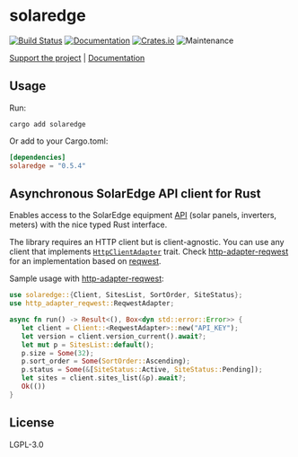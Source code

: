 # solaredge

[![Build Status](https://github.com/twistedfall/solaredge/actions/workflows/solaredge.yml/badge.svg)](https://github.com/twistedfall/solaredge/actions/workflows/solaredge.yml)
[![Documentation](https://docs.rs/solaredge/badge.svg)](https://docs.rs/solaredge)
[![Crates.io](https://img.shields.io/crates/v/solaredge)](https://crates.io/crates/solaredge)
![Maintenance](https://img.shields.io/badge/maintenance-passively--maintained-yellowgreen.svg)

[Support the project](https://github.com/sponsors/twistedfall) | [Documentation](https://docs.rs/solaredge)


## Usage

Run:
```shell
cargo add solaredge
```
Or add to your Cargo.toml:
```toml
[dependencies]
solaredge = "0.5.4"
```

## Asynchronous SolarEdge API client for Rust

Enables access to the SolarEdge equipment [API](https://www.solaredge.com/sites/default/files/se_monitoring_api.pdf)
(solar panels, inverters, meters) with the nice typed Rust interface.

The library requires an HTTP client but is client-agnostic. You can use any client that implements
[`HttpClientAdapter`](https://docs.rs/http-adapter/*/http_adapter/trait.HttpClientAdapter.html) trait.
Check [http-adapter-reqwest](https://crates.io/crates/http-adapter-reqwest) for an implementation based
on [reqwest](https://crates.io/crates/reqwest).

Sample usage with [http-adapter-reqwest](https://crates.io/crates/http-adapter-reqwest):
```rust
use solaredge::{Client, SitesList, SortOrder, SiteStatus};
use http_adapter_reqwest::ReqwestAdapter;

async fn run() -> Result<(), Box<dyn std::error::Error>> {
   let client = Client::<ReqwestAdapter>::new("API_KEY");
   let version = client.version_current().await?;
   let mut p = SitesList::default();
   p.size = Some(32);
   p.sort_order = Some(SortOrder::Ascending);
   p.status = Some(&[SiteStatus::Active, SiteStatus::Pending]);
   let sites = client.sites_list(&p).await?;
   Ok(())
}
```

## License

LGPL-3.0

